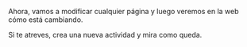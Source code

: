 Ahora, vamos a modificar cualquier página y luego veremos en la web cómo está cambiando.

Si te atreves, crea una nueva actividad y mira como queda.
